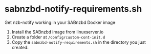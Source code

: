 # sabnzbd-notify-requirements.sh
Get nzb-notify working in your SABnzbd Docker image

1. Install the SABnzbd image from linuxserver.io
2. Create a folder at `/config/custom-cont-init.d`
3. Copy the `sabnzbd-notify-requirements.sh` in the directory you just created.
